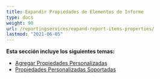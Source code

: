 ```yaml
---
title: Expandir Propiedades de Elementos de Informe
type: docs
weight: 90
url: /reportingservices/expand-report-items-properties/
lastmod: "2021-06-05"
---
```


**Esta sección incluye los siguientes temas:**

- [Agregar Propiedades Personalizadas](/pdf/reportingservices/adding-custom-properties/)
- [Propiedades Personalizadas Soportadas](/pdf/reportingservices/custom-properties-supported/)